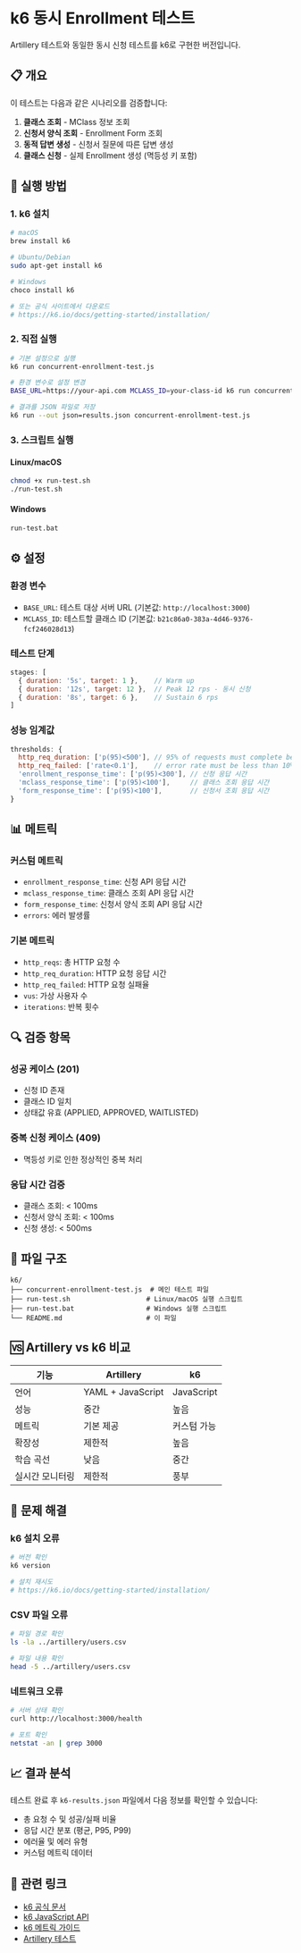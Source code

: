 # k6 동시 Enrollment 테스트

Artillery 테스트와 동일한 동시 신청 테스트를 k6로 구현한 버전입니다.

## 📋 개요

이 테스트는 다음과 같은 시나리오를 검증합니다:

1. **클래스 조회** - MClass 정보 조회
2. **신청서 양식 조회** - Enrollment Form 조회
3. **동적 답변 생성** - 신청서 질문에 따른 답변 생성
4. **클래스 신청** - 실제 Enrollment 생성 (멱등성 키 포함)

## 🚀 실행 방법

### 1. k6 설치

```bash
# macOS
brew install k6

# Ubuntu/Debian
sudo apt-get install k6

# Windows
choco install k6

# 또는 공식 사이트에서 다운로드
# https://k6.io/docs/getting-started/installation/
```

### 2. 직접 실행

```bash
# 기본 설정으로 실행
k6 run concurrent-enrollment-test.js

# 환경 변수로 설정 변경
BASE_URL=https://your-api.com MCLASS_ID=your-class-id k6 run concurrent-enrollment-test.js

# 결과를 JSON 파일로 저장
k6 run --out json=results.json concurrent-enrollment-test.js
```

### 3. 스크립트 실행

#### Linux/macOS
```bash
chmod +x run-test.sh
./run-test.sh
```

#### Windows
```cmd
run-test.bat
```

## ⚙️ 설정

### 환경 변수

- `BASE_URL`: 테스트 대상 서버 URL (기본값: `http://localhost:3000`)
- `MCLASS_ID`: 테스트할 클래스 ID (기본값: `b21c86a0-383a-4d46-9376-fcf246028d13`)

### 테스트 단계

```javascript
stages: [
  { duration: '5s', target: 1 },    // Warm up
  { duration: '12s', target: 12 },  // Peak 12 rps - 동시 신청
  { duration: '8s', target: 6 },    // Sustain 6 rps
]
```

### 성능 임계값

```javascript
thresholds: {
  http_req_duration: ['p(95)<500'], // 95% of requests must complete below 500ms
  http_req_failed: ['rate<0.1'],    // error rate must be less than 10%
  'enrollment_response_time': ['p(95)<300'], // 신청 응답 시간
  'mclass_response_time': ['p(95)<100'],     // 클래스 조회 응답 시간
  'form_response_time': ['p(95)<100'],       // 신청서 조회 응답 시간
}
```

## 📊 메트릭

### 커스텀 메트릭

- `enrollment_response_time`: 신청 API 응답 시간
- `mclass_response_time`: 클래스 조회 API 응답 시간
- `form_response_time`: 신청서 양식 조회 API 응답 시간
- `errors`: 에러 발생률

### 기본 메트릭

- `http_reqs`: 총 HTTP 요청 수
- `http_req_duration`: HTTP 요청 응답 시간
- `http_req_failed`: HTTP 요청 실패율
- `vus`: 가상 사용자 수
- `iterations`: 반복 횟수

## 🔍 검증 항목

### 성공 케이스 (201)
- 신청 ID 존재
- 클래스 ID 일치
- 상태값 유효 (APPLIED, APPROVED, WAITLISTED)

### 중복 신청 케이스 (409)
- 멱등성 키로 인한 정상적인 중복 처리

### 응답 시간 검증
- 클래스 조회: < 100ms
- 신청서 양식 조회: < 100ms
- 신청 생성: < 500ms

## 📁 파일 구조

```
k6/
├── concurrent-enrollment-test.js  # 메인 테스트 파일
├── run-test.sh                   # Linux/macOS 실행 스크립트
├── run-test.bat                  # Windows 실행 스크립트
└── README.md                     # 이 파일
```

## 🆚 Artillery vs k6 비교

| 기능 | Artillery | k6 |
|------|-----------|----|
| 언어 | YAML + JavaScript | JavaScript |
| 성능 | 중간 | 높음 |
| 메트릭 | 기본 제공 | 커스텀 가능 |
| 확장성 | 제한적 | 높음 |
| 학습 곡선 | 낮음 | 중간 |
| 실시간 모니터링 | 제한적 | 풍부 |

## 🐛 문제 해결

### k6 설치 오류
```bash
# 버전 확인
k6 version

# 설치 재시도
# https://k6.io/docs/getting-started/installation/
```

### CSV 파일 오류
```bash
# 파일 경로 확인
ls -la ../artillery/users.csv

# 파일 내용 확인
head -5 ../artillery/users.csv
```

### 네트워크 오류
```bash
# 서버 상태 확인
curl http://localhost:3000/health

# 포트 확인
netstat -an | grep 3000
```

## 📈 결과 분석

테스트 완료 후 `k6-results.json` 파일에서 다음 정보를 확인할 수 있습니다:

- 총 요청 수 및 성공/실패 비율
- 응답 시간 분포 (평균, P95, P99)
- 에러율 및 에러 유형
- 커스텀 메트릭 데이터

## 🔗 관련 링크

- [k6 공식 문서](https://k6.io/docs/)
- [k6 JavaScript API](https://k6.io/docs/javascript-api/)
- [k6 메트릭 가이드](https://k6.io/docs/using-k6/metrics/)
- [Artillery 테스트](../artillery/)
